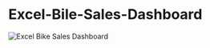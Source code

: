 # Excel-Bile-Sales-Dashboard

![Excel Bike Sales Dashboard](https://github.com/OumaymaRadi/Excel-Bile-Sales-Dashboard/assets/147612401/4f0db5cd-d56b-46b1-8707-058c92eaa139)
